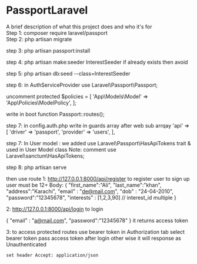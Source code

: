 # PassportLaravel

A brief description of what this project does and who it's for \
Step 1: composer require laravel/passport
\
Step 2: php artisan migrate

step 3: php artisan passport:install

step 4: php artisan make:seeder InterestSeeder if already exists then avoid

step 5: php artisan db:seed --class=InterestSeeder

step 6: in AuthServiceProvider 
use Laravel\Passport\Passport;

uncomment  protected $policies = [
        'App\Models\Model' => 'App\Policies\ModelPolicy',
    ];

write in boot function Passport::routes();

step 7: in config.auth.php
   write in guards array  after web sub arrqay
      'api' => [
            'driver' => 'passport',
            'provider' => 'users',
        ],

step 7: In User model : we added 
 use Laravel\Passport\HasApiTokens trait
 & used in User Model class
 Note: comment use Laravel\sanctum\HasApiTokens;

 step 8: php artisan serve 

 then use route
 1: http://127.0.0.1:8000/api/register to register user to sign up user must be 12+
 Body: {
    "first_name":"Ali",
    "last_name":"khan",
    "address":"Karachi",
    "email" : "de@mail.com",
    "dob" : "24-04-2010",
    "password":"12345678",
    "interests" : [1,2,3,90] // interest_id multiple
}

2: http://127.0.0.1:8000/api/login to login

{
     "email" : "a@mail.com",
    "password":"12345678"
}
it returns access token

3: to access protected routes use bearer token 
    in Authorization tab select bearer token
    pass access token after login other wise
    it will response as Unauthenticated

    set header Accept: application/json

